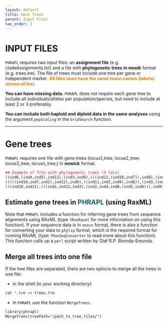 ```yaml
---
layout: default
title: Gene Trees
parent: Input Files
nav_order: 2
---
```


INPUT FILES
=======

`PHRAPL` requires two input files: an **assignment file** (e.g. cladeAssignments.txt) and a file with **phylogenetic trees in newik** format (e.g. trees.tre). The file of trees must include one tree per gene or independent marker. __<font color='#ff7700'>All files must have the same taxon names (labels) across all loci.</font>__

**You can have missing data.** `PHRAPL` does not require each gene tree to include all individuals/alleles per population/species, but need to include at least 2 or 3 preferably.

**You can include both haploid and diploid data in the same analyses** using the argument `popScaling` in the `GridSearch` function.

---
# Gene trees
`PHRAPL` requires one file with gene trees (locus1_tree; locus2_tree; locus3_tree; locusn_tree;) in **newick** format.

```r
## Example of file with phylogenetic trees (3 loci)
((ind6,(ind4,ind5),ind11),(ind3,ind9),(((ind12,(ind10,ind7)),ind8),(ind1,ind2)));
(((((ind10,ind7,ind1),ind12),ind6),((ind11,ind2,ind9),ind8)),(ind3,(ind4,ind5)));
(((ind10,ind11),(((ind1,ind12,ind3),(ind2,ind4,ind8,(ind5,ind6))),ind9)),ind7);
```

## Estimate gene trees in **<font color='#006579'>PHRAPL</font>** (using RaxML)

Note that `PHRAPL` includes a function for inferring gene trees from sequence alignments using RAxML (type `?RunRaxml` for more information on using this function). 
If your sequence data is in `nexus` format, there is also a function for converting your data to `phylip` format, which is the required format for running RAxML (type `?RunSeqConverter` to read more about this function). This function calls up a `perl` script written by Olaf R.P. Bininda-Emonds.

## Merge all trees into one file
If the tree files are separated, there are two options to merge all the trees in one file:
*	In the shell (in your working directory): 
```r
cat *.tre >> trees.tre
```

*	In `PHRAPL` use the function `MergeTrees`:  
```markdown
library(phrapl)
MergeTrees(treePath="/path_to_tree_files/")
```